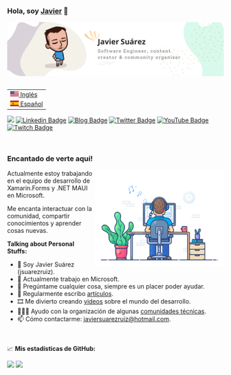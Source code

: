 ### Hola, soy <a href="https://javiersuarezruiz.wordpress.com" target="_blank">Javier</a> 👋

![Banner](images/banner.png)

<table align="right">
 <tr><td><a href="README.md"><img src="images/usa-flag.png" height="13"> Inglés</a></td></tr>
 <tr><td><a href="README_es.md"><img src="images/es-flag.png" height="13"> Español</a></td></tr>
</table>

![](https://komarev.com/ghpvc/?username=jsuarezruiz&style=flat-square)
[![Linkedin Badge](https://img.shields.io/badge/-LinkedIn-0e76a8?style=flat-square&logo=Linkedin&logoColor=white)](https://linkedin.com/in/jsuarezruiz)
[![Blog Badge](https://img.shields.io/badge/Website-3b5998?style=flat-square&logo=google-chrome&logoColor=white)](https://javiersuarezruiz.wordpress.com)
[![Twitter Badge](https://img.shields.io/badge/-Twitter-00acee?style=flat-square&logo=Twitter&logoColor=white)](https://twitter.com/jsuarezruiz)
[![YouTube Badge](https://img.shields.io/badge/-YouTube-E60101?style=flat-square&logo=YouTube&logoColor=white)](https://www.youtube.com/javiersuarezruiz)
[![Twitch Badge](https://img.shields.io/badge/-Twitch-5C3C96?style=flat-square&logo=Twitch&logoColor=white)](https://www.twitch.tv/jsuarezruiz)

</br>

### Encantado de verte aquí!

<img align="right" alt="Gif" src="https://raw.githubusercontent.com/jsuarezruiz/jsuarezruiz/master/images/coding.gif" width="300" />

Actualmente estoy trabajando en el equipo de desarrollo de Xamarin.Forms y .NET MAUI en Microsoft.

Me encanta interactuar con la comunidad, compartir conocimientos y aprender cosas nuevas.

**Talking about Personal Stuffs:**

- 👨 Soy Javier Suárez (jsuarezruiz).
- 🏢 Actualmente trabajo en Microsoft.
- 💬 Pregúntame cualquier cosa, siempre es un placer poder ayudar.
- 📝 Regularmente escribo [artículos](https://javiersuarezruiz.wordpress.com).
- 🎞️ Me divierto creando [videos](https://www.youtube.com/javiersuarezruiz) sobre el mundo del desarrollo.
- 🧑‍🤝‍🧑 Ayudo con la organización de algunas [comunidades técnicas](https://www.meetup.com/SevillaDotNet).
- 📫 Cómo contactarme: javiersuarezruiz@hotmail.com.

</br>

📈 **Mis estadísticas de GitHub:**

<p>
  <img height="180em" src="https://github-readme-stats.vercel.app/api?username=jsuarezruiz&show_icons=true&hide_border=true&&count_private=true&include_all_commits=true" />
  <img height="180em" src="https://github-readme-stats.vercel.app/api/top-langs/?username=jsuarezruiz&show_icons=true&hide_border=true&layout=compact&langs_count=8&hide=javascript"/>
</p>